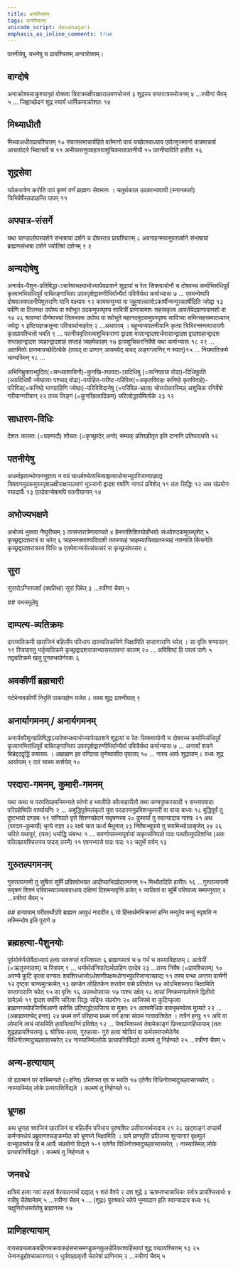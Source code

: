 ```yaml
---
title: प्रायश्चित्तम्
tags: प्रायश्चित्तम्
unicode_script: devanagari
emphasis_as_inline_comments: true
---
```

पतनीयेषु, यभनेषु च प्रायश्चित्तम् अन्यत्रोक्तम्।

## वाग्दोषे
अनाक्रोश्यमाक्रुश्यानृतं वोक्त्वा त्रिरात्रमक्षीराक्षारालवणभोजनं ३ शूद्रस्य सप्तरात्रमभोजनम् ४ …स्त्रीणां चैवम् ५ … जिह्वाच्छेदनं शूद्र स्यार्यं धार्मिकमाक्रोशतः १४ 

## मिथ्याधीतौ
मिथ्याअधीतप्रायश्चित्तम् १० संवत्सरमाचार्यहिते वर्तमानो वाचं यच्छेत्स्वाध्याय एवोत्सृजमानो वाचमाचार्य आचार्यदारे भिक्षाचर्ये च ११
अभीचारानुव्याहारावशुचिकरावपतनीयौ १५ पतनीयाविति हारीतः १६

## शूद्रसेवा
यदेकरात्रेण करोति पापं कृष्णं वर्णं ब्राह्मणः सेवमानः । चतुर्थकाल उदकाभ्यवायी (स्नानकर्ता) त्रिभिर्वर्षैस्तदपहन्ति पापम् ११ 

## अपपात्र-संसर्गे
यथा चाण्डालोपस्पर्शने संभाषायां दर्शने च दोषस्तत्र प्रायश्चित्तम् ८ अवगाहनमपामुपस्पर्शने संभाषायां ब्राह्मणसंभाषा दर्शने ज्योतिषां दर्शनम् ९ २

## अन्यदोषेषु
अनार्यव-पैशुन-प्रतिषिद्धा-ऽचारेष्वभक्ष्याभोज्यापेयप्राशने शूद्रायां च रेतः सिक्त्वायोनौ च दोषवच्च कर्माभिसंधिपूर्वं कृत्वानभिसंधिपूर्वं वाब्लिङ्गाभिरप उपस्पृशेद्वारुणीभिर्वान्यैर्वा पवित्रैर्यथा कर्माभ्यासः ७ … एवमन्येष्वपि दोषवत्स्वपतनीयेषूत्तराणि यानि वक्ष्यामः १२ काममन्युभ्यां वा जुहुयात्कामोऽकार्षीन्मन्युरकार्षीदिति जपेद्वा १३ पर्वणि वा तिलभक्ष उपोष्य वा श्वोभूत उदकमुपस्पृश्य सावित्रीं प्राणायामशः सहस्रकृत्व आवर्तयेदप्राणायामशो वा १४ २६ श्रावण्यां पौर्णमास्यां तिलभक्स उपोष्य वा श्वोभूते महानदमुदकमुपस्पृश्य सावित्र्या समित्सहस्रमादध्याज् जपेद्वा १ इष्टियज्ञक्रतून्वा पवित्रार्थानाहरेत् २ …अथापरम् । बहून्यप्यपतनीयानि कृत्वा त्रिभिरनश्नत्पारायणैः कृतप्रायश्चित्तो भवति ९ … पतनीयवृत्तिस्त्वशुचिकराणां द्वादश मासान्द्वादशार्धमासान्द्वादश द्वादशाहान्द्वादश सप्ताहान्द्वादश त्र्यहान्द्वादशाहं सप्ताहं त्र्यहमेकाहम् १७ इत्यशुचिकरनिर्वेषो यथा कर्माभ्यासः १८ २९ 
… आतमितोः प्राणमायच्छेदित्येके (तावद् वा प्राणान् आयमयेद् यावद् अङ्गग्लानिर् न स्यात्)१५ … नियमातिक्रमे चान्यस्मिन् १८ … 

अभिनिम्रुक्ताभ्युदित(=सन्ध्याशायिनौ)-कुनखि-श्यावदा-ऽग्रदिधिषु (=कनिष्ठाया वोढा)-दिधिषूपति (अग्रदिधिषौ ज्येष्ठायाः पश्चाद् वोढा)-पर्याहित-परीष्ट-परिवित्त(=अकृतविवाहः कनिष्ठे कृतविवाहे)-परिविन्न(=कनिष्ठे भागग्राहिणि ज्येष्ठः)-परिविविदानेषु (=परिविन्न-भ्राता) चोत्तरोत्तरस्मिन्न् अशुचिक रनिर्वेषो गरीयान्गरीयान् २२ तच्च लिङ्गं (=कुनखित्वादिकम्) चरित्वोद्धार्यमित्येके २३ १२ 

## साधारण-विधिः
देशतः कालतः (=ग्रहणादौ) शौचतः (=कृच्छ्रादेर् अन्ते) सम्यक् प्रतिग्रहीतृत इति दानानि प्रतिपादयति १२ 

## पतनीयेषु
अधर्माहृतान्भोगाननुज्ञाय न वयं चाधर्मश्चेत्यभिव्याहृत्याधोनाभ्युपरिजान्वाछाद्य त्रिषवणमुदकमुपस्पृशन्नक्षीराक्षारालवणं भुञ्जानो द्वादश वर्षाणि नागारं प्रविशेत् ११ ततः सिद्धिः १२ अथ संप्रयोगः स्यादार्यैः १३ एतदेवान्येषामपि पतनीयानाम् १४


## अभोज्यभक्षणे
अभोज्यं भुक्त्वा नैष्पुरीष्यम् ३ तत्सप्तरात्रेणावाप्यते ४ हेमन्तशिशिरयोर्वोभयोः संध्योरुदकमुपस्पृशेत् ५ कृच्छ्रद्वादशरात्रं वा चरेत् ६ त्र्यहमनक्ताश्यदिवाशी ततस्त्र्यहं त्र्यहमयाचितव्रतस्त्र्यहं नाश्नाति किंचनेति कृच्छ्रद्वादशरात्रस्य विधिः ७ एतमेवाभ्यसेत्संवत्सरं स कृच्छ्रसंवत्सरः ८ 

## सुरा
सुरापोऽग्निस्पर्शां (क्वतिथां) सुरां पिबेत् ३  …स्त्रीणां चैवम् ५ 

##‌ यभनमूलेषु
## दाम्पत्य-व्यतिक्रमः
दारव्यतिक्रमी खराजिनं बहिर्लोम परिधाय दारव्यतिक्रमिणे भिक्षामिति सप्तागाराणि चरेत् । सा वृत्तिः षण्मासान् १९ स्त्रियास्तु भर्तृव्यतिक्रमे कृच्छ्रद्वादशरात्राभ्यासस्तावन्तं कालम् २० … अविशिष्टं हि परत्वं पाणेः ५ तद्व्यतिक्रमे खलु पुनरुभयोर्नरकः ६

## अवकीर्णी ब्रह्मचारी
गर्दभेनावकीर्णी निरृतिं पाकयज्ञेन यजेत ८ तस्य शूद्रः प्राश्नीयात् ९

## अनार्यागमनम् / अनार्यगमनम्
अनार्यवपैशुनप्रतिषिद्धाऽचारेष्वभक्ष्याभोज्यापेयप्राशने शूद्रायां च रेतः सिक्त्वायोनौ च दोषवच्च कर्माभिसंधिपूर्वं कृत्वानभिसंधिपूर्वं वाब्लिङ्गाभिरप उपस्पृशेद्वारुणीभिर्वान्यैर्वा पवित्रैर्यथा कर्माभ्यासः ७ … अनार्यां शयने बिभ्रेद्ददद्वृद्धिं कषायपः । अब्राह्मण इव वन्दित्वा तृणेष्वासीत पृष्ठतप् १० … नाश्य आर्यः शूद्रायाम् ८ वध्यः शूद्र आर्यायाम् ९ दारं चास्य कर्शयेत् १०


## परदारा-गमनम्, कुमारी-गमनम्
यथा कथा च परपरिग्रहमभिमन्यते स्तेनो ह भवतीति कौत्सहारीतौ तथा कण्वपुष्करसादी १ सन्त्यपवादाः परिग्रहेष्विति वार्ष्यायणिः २ … अबुद्धिपूर्वमलंकृतो युवा परदारमनुप्रविशन्कुमारीं वा वाचा बाध्यः १८ बुद्धिपूर्वं तु दुष्टभावो दण्ड्यः १९ संनिपाते वृत्ते शिश्नच्छेदनं सवृषणस्य २० कुमार्यां तु स्वान्यादाय नाश्यः २१ अथ (परदार-कुमार्यौ) भृत्ये राज्ञा २२ रक्ष्ये चात ऊर्ध्वं मैथुनात् २३ निर्वेषाभ्युपाये तु स्वामिभ्योऽवसृजेत् २४ २६ चरिते यथापुरं, (यतः) धर्माद्धि संबन्धः १ …  सवर्णायामन्यपूर्वायां सकृत्संनिपाते पादः पततीत्युपदिशन्ति (अतः पतितप्रायश्चित्तस्य पादस् तस्मै) ११ एवमभ्यासे पादः पादः १२ चतुर्थे सर्वम् १३ 
## गुरुतल्पगमनम्
गुरुतल्पगामी तु सुषिरां सूर्मिं प्रविश्योभयत आदीप्याभिदहेदात्मानम् १५ मिथ्यैतदिति हारीतः १६ …गुरुतल्पगामी सवृषणं शिश्नं परिवास्याञ्जलावाधाय दक्षिणां दिशमनावृत्तिं व्रजेत् १ ज्वलितां वा सूर्मिं परिष्वज्य समाप्नुयात् २  …स्त्रीणां चैवम् ५ 

##‌ हत्यायाम्
परीक्षार्थोऽपि ब्राह्मण आयुधं नाददीत ६ यो हिंसार्थमभिक्रान्तं हन्ति मन्युरेव मन्युं स्पृशति न तस्मिन्दोष इति पुराणे ७
## ब्रह्महत्या-पैशुनयोः
पूर्वयोर्वर्णयोर्वेदाध्यायं हत्वा सवनगतं वाभिशस्तः ६ ब्राह्मणमात्रं च ७ गर्भं च तस्याविज्ञातम् ८ आत्रेयीं (=ऋतुस्नाताम्) च स्त्रियम् ९ … धर्मार्थसंनिपातेऽर्थग्राहिण एतदेव २३  …तस्य निर्वेषः (=प्रायश्चित्तम्) १० अरण्ये कुटिं कृत्वा वाग्यतः शवशिरध्वजोऽर्धशाणीपक्षमधोनाभ्युपरिजान्वाच्छाद्य ११ तस्य पन्था अन्तरा वर्त्मनी १२ दृष्ट्वा चान्यमुत्क्रामेत् १३ खण्डेन लोहितकेन शरावेण ग्रामे प्रतिष्ठेत १४ कोऽभिशस्ताय भिक्षामिति सप्तागाराणि चरेत् १५ सा वृत्तिः १६ अलब्धोपवासः १७ गाश्च रक्षेत् १८ तासां निष्क्रमणप्रवेशने द्वितीयो ग्रामेऽर्थः १९ द्वादश वर्षाणि चरित्वा सिद्धः सद्भिः संप्रयोगः २० आजिपथे वा कुटिम्कृत्वा ब्राह्मणगव्योपजिगीषंआणो वसेत्त्रिः प्रतिराद्धोऽपजित्य वा मुक्तः २१ आश्वमेधिकं वावभृथमवेत्य मुच्यते २२ … (अब्राह्मणश्चेद् हन्ता) २४ प्रथमं वर्णं परिहाप्य प्रथमं वर्णं हत्वा संग्रामं गत्वावतिष्ठेत । तत्रैनं हन्युः ११ अपि वा लोमानि त्वचं मांसमिति हावयित्वाग्निं प्रविशेत् १२ … येष्वाभिशस्त्यं तेषामेकाङ्गं छित्त्वाप्राणहिंसायाम् (ततः शूद्रहप्रायश्चित्तम्) ६ 
श्रोत्रिय-हत्या, गुरुहत्या- गुरुं हत्वा श्रोत्रियं वा कर्मसमाप्तमेतेनैव विधिनोत्तमादुच्छ्वासाच्चरेत् २४ नास्यास्मिंल्लोके प्रत्यापत्तिर्विद्यते कल्मषं तु निर्हण्यते २५  …स्त्रीणां चैवम् ५ 
## अन्य-हत्यायाम्
यो ह्यात्मानं परं वाभिमन्यते (=हन्ति) ऽभिशस्त एव स भवति १७ एतेनैव विधिनोत्तमादुच्छ्वासाच्चरेत् । नास्यास्मिंल् लोके प्रत्यापत्तिर्विद्यते । कल्मषं तु निर्हण्यते १८ 


## भ्रूणहा
अथ भ्रूणहा श्वाजिनं खराजिनं वा बहिर्लोम परिधाय पुरुषशिरः प्रतीपानार्थमादाय २१ २८ खट्वाङ्गं दण्डार्थे कर्मनामधेयं प्रब्रुवाणश्चङ्क्रम्येत को भ्रूणघ्ने भिक्षामिति । ग्रामे प्राणवृत्तिं प्रतिलभ्य शून्यागारं वृक्षमूलं वाभ्युपाश्रयेन्न हि म आर्यैः संप्रयोगो विद्यते १-१ एतेनैव विधिनोत्तमादुच्छ्वासाच्चरेत् । नास्यास्मिंल् लोके प्रत्यापत्तिर्विद्यते । कल्मषं तु निर्हण्यते १

## जनवधे
क्षत्रियं हत्वा गवां सहस्रं वैरयातनार्थं दद्यात् १ शतं वैश्ये २ दश शूद्रे ३ ऋषभश्चात्राधिकः सर्वत्र प्रायश्चित्तार्थः ४ स्त्रीषु चैतेषामेवम् ५  …स्त्रीणां चैवम् ५ … (शूद्रः) पुरुषवधे स्तेये भूम्यादान इति स्वान्यादाय वध्यः १६ चक्षुनिरोधस्त्वेतेषु ब्राह्मणस्य १७ 

## प्राणिहत्यायाम्
वायसप्रचलाकबर्हिणचक्रवाकहंसभासमण्डूकनकुलडेरिकाश्वहिंसायां शूद्र वत्प्रायश्चित्तम् १३ २५ धेन्वनडुहोश्चाकारणात् १ धुर्यवाहप्रवृत्तौ चेतरेषां प्राणिनाम् २ …स्त्रीणां चैवम् ५ 



